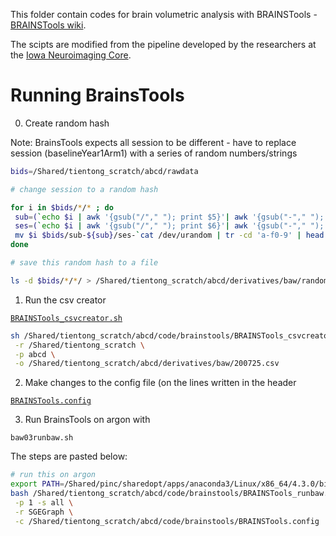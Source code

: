 This folder contain codes for brain volumetric analysis with BRAINSTools - [BRAINSTools wiki](https://github.com/BRAINSia/BRAINSTools/wiki).

The scipts are modified from the pipeline developed by the researchers at the [Iowa Neuroimaging Core](https://github.com/TKoscik/nimg_core/blob/master/pipelines/structural_volumetrics/baw.md).

# Running BrainsTools

0. Create random hash

Note: BrainsTools expects all session to be different - have to replace session (baselineYear1Arm1) with a series of random numbers/strings 

```bash
bids=/Shared/tientong_scratch/abcd/rawdata

# change session to a random hash

for i in $bids/*/* ; do 
 sub=(`echo $i | awk '{gsub("/"," "); print $5}'| awk '{gsub("-"," "); print $2}'`)
 ses=(`echo $i | awk '{gsub("/"," "); print $6}'| awk '{gsub("-"," "); print $2}'`)
 mv $i $bids/sub-${sub}/ses-`cat /dev/urandom | tr -cd 'a-f0-9' | head -c 16`
done

# save this random hash to a file

ls -d $bids/*/*/ > /Shared/tientong_scratch/abcd/derivatives/baw/randomhash_200725.txt
```

1. Run the csv creator

[`BRAINSTools_csvcreator.sh`](https://github.com/tientong98/thesis/blob/master/BRAINSTools%20Analysis/BRAINSTools_csvcreator.sh)


```bash
sh /Shared/tientong_scratch/abcd/code/brainstools/BRAINSTools_csvcreator.sh \
 -r /Shared/tientong_scratch \
 -p abcd \
 -o /Shared/tientong_scratch/abcd/derivatives/baw/200725.csv
```

2. Make changes to the config file (on the lines written in the header

[`BRAINSTools.config`](https://github.com/tientong98/thesis/blob/master/BRAINSTools%20Analysis/BRAINSTools.config)

3. Run BrainsTools on argon with

`baw03runbaw.sh`

The steps are pasted below:


```bash
# run this on argon
export PATH=/Shared/pinc/sharedopt/apps/anaconda3/Linux/x86_64/4.3.0/bin:$PATH
bash /Shared/tientong_scratch/abcd/code/brainstools/BRAINSTools_runbaw.sh \
 -p 1 -s all \
 -r SGEGraph \
 -c /Shared/tientong_scratch/abcd/code/brainstools/BRAINSTools.config

```
